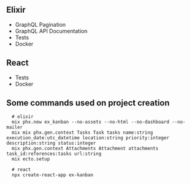 ## Elixir

* GraphQL Pagination
* GraphQL API Documentation
* Tests
* Docker

## React

* Tests
* Docker

## Some commands used on project creation
```
  # elixir
  mix phx.new ex_kanban --no-assets --no-html --no-dashboard --no-mailer
  mix mix phx.gen.context Tasks Task tasks name:string execution_date:utc_datetime location:string priority:integer description:string status:integer
  mix phx.gen.context Attachments Attachment attachments task_id:references:tasks url:string
  mix ecto.setup

  # react
  npx create-react-app ex-kanban
```
